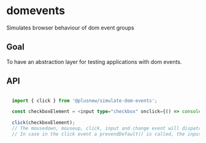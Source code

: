 # domevents
Simulates browser behaviour of dom event groups 

## Goal
To have an abstraction layer for testing applications with dom events.

## API
```ts

  import { click } from '@plusnew/simulate-dom-events';

  const checkboxElement = <input type="checkbox" onclick={() => console.log('click fired')} onchange={() => console.log('change fired!')}/> as HTMLInputElement;

  click(checkboxElement);
  // The mousedown, mouseup, click, input and change event will dispatch synchronously with the correct values
  // In case in the click event a prevendDefault() is called, the input and change event will not occur
```